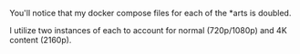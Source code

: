 You'll notice that my docker compose files for each of the *arts is doubled.

I utilize two instances of each to account for normal (720p/1080p) and 4K content (2160p).
